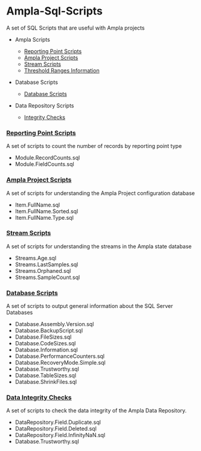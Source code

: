 Ampla-Sql-Scripts
===

A set of SQL Scripts that are useful with Ampla projects

- Ampla Scripts
	- [Reporting Point Scripts](src/Reporting%20Points)
	- [Ampla Project Scripts](src/Ampla%20Project) 
	- [Stream Scripts](src/Streams) 
	- [Threshold Ranges Information](src/ThresholdRanges)

- Database Scripts
	- [Database Scripts](src/Database)

- Data Repository Scripts
	- [Integrity Checks](src/Checks)

### [Reporting Point Scripts](src/Reporting%20Points) ###
A set of scripts to count the number of records by reporting point type

- Module.RecordCounts.sql
- Module.FieldCounts.sql

### [Ampla Project Scripts](src/Ampla%20Project) ###
A set of scripts for understanding the Ampla Project configuration database

-  Item.FullName.sql
-  Item.FullName.Sorted.sql
-  Item.FullName.Type.sql

### [Stream Scripts](src/Streams) ###
A set of scripts for understanding the streams in the Ampla state database

-  Streams.Age.sql
-  Streams.LastSamples.sql
-  Streams.Orphaned.sql
-  Streams.SampleCount.sql

### [Database Scripts](src/Database) ###
A set of scripts to output general information about the SQL Server Databases

- Database.Assembly.Version.sql
- Database.BackupScript.sql
- Database.FileSizes.sql
- Database.CodeSizes.sql
- Database.Information.sql
- Database.PerformanceCounters.sql
- Database.RecoveryMode.Simple.sql
- Database.Trustworthy.sql
- Database.TableSizes.sql
- Database.ShrinkFiles.sql

### [Data Integrity Checks](src/Checks) ###
A set of scripts to check the data integrity of the Ampla Data Repository.

- DataRepository.Field.Duplicate.sql
- DataRepository.Field.Deleted.sql
- DataRepository.Field.InfinityNaN.sql
- Database.Trustworthy.sql
